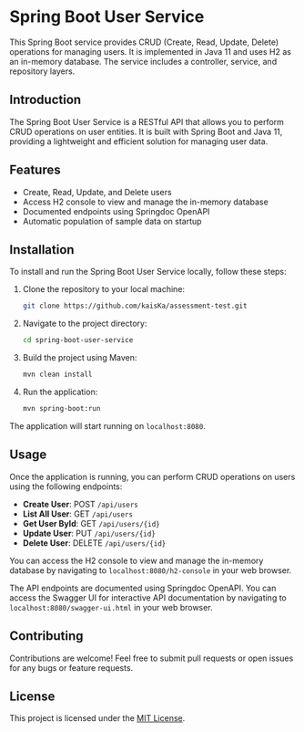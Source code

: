 # Spring Boot User Service

This Spring Boot service provides CRUD (Create, Read, Update, Delete) operations for managing users. It is implemented in Java 11 and uses H2 as an in-memory database. The service includes a controller, service, and repository layers.

## Introduction

The Spring Boot User Service is a RESTful API that allows you to perform CRUD operations on user entities. It is built with Spring Boot and Java 11, providing a lightweight and efficient solution for managing user data.

## Features

- Create, Read, Update, and Delete users
- Access H2 console to view and manage the in-memory database
- Documented endpoints using Springdoc OpenAPI
- Automatic population of sample data on startup

## Installation

To install and run the Spring Boot User Service locally, follow these steps:

1. Clone the repository to your local machine:

    ```bash
    git clone https://github.com/kaisKa/assessment-test.git
    ```

2. Navigate to the project directory:

    ```bash
    cd spring-boot-user-service
    ```

3. Build the project using Maven:

    ```bash
    mvn clean install
    ```

4. Run the application:

    ```bash
    mvn spring-boot:run
    ```

The application will start running on `localhost:8080`.

## Usage

Once the application is running, you can perform CRUD operations on users using the following endpoints:

- **Create User**: POST `/api/users`
- **List All User**: GET `/api/users`
- **Get User ById**: GET `/api/users/{id}`
- **Update User**: PUT `/api/users/{id}`
- **Delete User**: DELETE `/api/users/{id}`

You can access the H2 console to view and manage the in-memory database by navigating to `localhost:8080/h2-console` in your web browser.

The API endpoints are documented using Springdoc OpenAPI. You can access the Swagger UI for interactive API documentation by navigating to `localhost:8080/swagger-ui.html` in your web browser.

## Contributing

Contributions are welcome! Feel free to submit pull requests or open issues for any bugs or feature requests.

## License

This project is licensed under the [MIT License](LICENSE).
